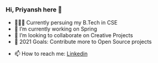 ### Hi, Priyansh here 👋


- 👨🏻‍🎓 Currently persuing my B.Tech in CSE
- 🔭 I’m currently working on Spring
- 👯 I’m looking to collaborate on Creative Projects
- 🥅 2021 Goals: Contribute more to Open Source projects
<!-- - 🤔 I’m looking for help with ... 
- 💬 Ask me about ...-->
- 📫 How to reach me: [Linkedin](https://www.linkedin.com/in/priyansh-a048a2227/)